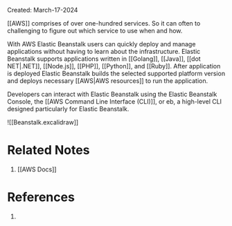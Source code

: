Created: March-17-2024

[[AWS]] comprises of over one-hundred services. So it can often to challenging to figure out which service to use when and how.

With AWS Elastic Beanstalk users can quickly deploy and manage applications without having to learn about the infrastructure. Elastic Beanstalk supports applications written in [[Golang]], [[Java]], [[dot NET|.NET]], [[Node.js]], [[PHP]], [[Python]], and [[Ruby]]. After application is deployed Elastic Beanstalk builds the selected supported platform version and deploys necessary [[AWS|AWS resources]] to run the application.

Developers can interact with Elastic Beanstalk using the Elastic Beanstalk Console, the [[AWS Command Line Interface (CLI)]], or eb, a high-level CLI designed particularly for Elastic Beanstalk.

![[Beanstalk.excalidraw]]
# Related Notes

1. [[AWS Docs]]
# References

1. 
